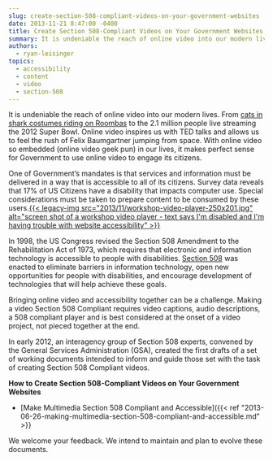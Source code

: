 ```yaml
---
slug: create-section-508-compliant-videos-on-your-government-websites
date: 2013-11-21 8:47:00 -0400
title: Create Section 508-Compliant Videos on Your Government Websites
summary: It is undeniable the reach of online video into our modern lives. From cats in shark costumes riding on Roombas to the 2.1 million people live streaming the 2012 Super Bowl. Online video inspires us with TED talks and allows us to feel the rush of Felix Baumgartner jumping from space. With online video so
authors:
  - ryan-leisinger
topics:
  - accessibility
  - content
  - video
  - section-508
---
```


It is undeniable the reach of online video into our modern lives. From <a title="Cat in shark constume rides Roomba on YouTube" href="http://www.youtube.com/watch?v=Of2HU3LGdbo" target="_blank">cats in shark costumes riding on Roombas</a> to the 2.1 million people live streaming the 2012 Super Bowl. Online video inspires us with TED talks and allows us to feel the rush of Felix Baumgartner jumping from space. With online video so embedded (online video geek pun) in our lives, it makes perfect sense for Government to use online video to engage its citizens.

One of Government’s mandates is that services and information must be delivered in a way that is accessible to all of its citizens. Survey data reveals that 17% of US Citizens have a disability that impacts computer use. Special considerations must be taken to prepare content to be consumed by these users.[{{< legacy-img src="2013/11/workshop-video-player-250x201.jpg" alt="screen shot of a workshop video player - text says I'm disabled and I'm having trouble with website accessibility" >}}](https://s3.amazonaws.com/digitalgov/_legacy-img/2013/11/workshop-video-player.jpg)

In 1998, the US Congress revised the Section 508 Amendment to the Rehabilitation Act of 1973, which requires that electronic and information technology is accessible to people with disabilities. <a title=" Resources for understanding and implementing Section 508" href="http://www.section508.gov/" target="_blank">Section 508</a> was enacted to eliminate barriers in information technology, open new opportunities for people with disabilities, and encourage development of technologies that will help achieve these goals.

Bringing online video and accessibility together can be a challenge. Making a video Section 508 Compliant requires video captions, audio descriptions, a 508 compliant player and is best considered at the onset of a video project, not pieced together at the end.

In early 2012, an interagency group of Section 508 experts, convened by the General Services Administration (GSA), created the first drafts of a set of working documents intended to inform and guide those set with the task of creating Section 508 Compliant videos.

**How to Create Section 508-Compliant Videos on Your Government Websites**

  * [Make Multimedia Section 508 Compliant and Accessible]({{< ref "2013-06-26-making-multimedia-section-508-compliant-and-accessible.md" >}}

We welcome your feedback. We intend to maintain and plan to evolve these documents.